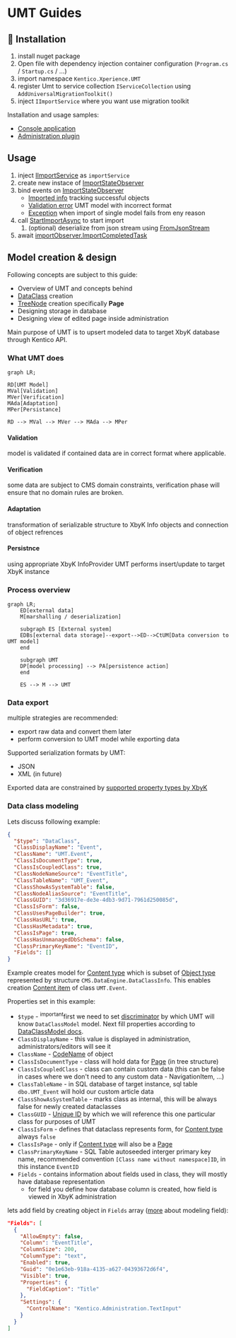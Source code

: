 # UMT Guides

## 🚀 Installation

1. install nuget package
2. Open file with dependency injection container configuration (`Program.cs` / `Startup.cs` / ...)
3. import namespace `Kentico.Xperience.UMT`
4. register Umt to service collection `IServiceCollection` using `AddUniversalMigrationToolkit()`
5. inject `IImportService` where you want use migration toolkit

Installation and usage samples:

- [Console application](../Examples/Kentico.Xperience.UMT.Example.Console/)
- [Administration plugin](../Examples/Kentico.Xperience.UMT.Example.AdminApp/)

## Usage

1. inject [IImportService](Class/IImportService.md) as `importService`
2. create new instace of [ImportStateObserver](Class/ImportStateObserver.md)
3. bind events on [ImportStateObserver](Class/ImportStateObserver.md)
   - [Imported info](Class/ImportStateObserver.md#importedinfo) tracking successful objects
   - [Validation error](Class/ImportStateObserver.md#validationerror) UMT model with incorrect format
   - [Exception](Class/ImportStateObserver.md#exception) when import of single model fails from eny reason
4. call [StartImportAsync](Class/IImportService.md#startimportasync) to start import
   1. (optional) deserialize from json stream using [FromJsonStream](Class/IImportService.md#fromjsonstream)
5. await [importObserver.ImportCompletedTask](Class/ImportStateObserver.md#importcompletedtask)

## Model creation & design

Following concepts are subject to this guide:

- Overview of UMT and concepts behind
- [DataClass](./Model/DataClassModel.md) creation
- [TreeNode](./Model/ContentItemModel.md) creation specifically **Page**
- Designing storage in database
- Designing view of edited page inside administration

Main purpose of UMT is to upsert modeled data to target XbyK database through Kentico API.

### What UMT does

```mermaid
graph LR;

RD[UMT Model]
MVal[Validation]
MVer[Verification]
MAda[Adaptation]
MPer[Persistance]

RD --> MVal --> MVer --> MAda --> MPer

```

#### Validation

model is validated if contained data are in correct format where applicable.

#### Verification

some data are subject to CMS domain constraints, verification phase will ensure that no domain rules are broken.

#### Adaptation

transformation of serializable structure to XbyK Info objects and connection of object refrences

#### Persistnce

using appropriate XbyK InfoProvider UMT performs insert/update to target XbyK instance

### Process overview

```mermaid
graph LR;
    ED[external data]
    M[marshalling / deserialization]

    subgraph ES [External system]
    EDBs[external data storage]--export-->ED-->CtUM[Data conversion to UMT model]
    end

    subgraph UMT
    DP[model processing] --> PA[persistence action]
    end

    ES --> M --> UMT
```

### Data export

multiple strategies are recommended:

- export raw data and convert them later
- perform conversion to UMT model while exporting data

Supported serialization formats by UMT:

- JSON
- XML (in future)

Exported data are constrained by [supported property types by XbyK](./Enums/ColumnType.md)

### Data class modeling

Lets discuss following example:

```json
{
  "$type": "DataClass",
  "ClassDisplayName": "Event",
  "ClassName": "UMT.Event",
  "ClassIsDocumentType": true,
  "ClassIsCoupledClass": true,
  "ClassNodeNameSource": "EventTitle",
  "ClassTableName": "UMT_Event",
  "ClassShowAsSystemTable": false,
  "ClassNodeAliasSource": "EventTitle",
  "ClassGUID": "3d36917e-de3e-4db3-9d71-7961d250085d",
  "ClassIsForm": false,
  "ClassUsesPageBuilder": true,
  "ClassHasURL": true,
  "ClassHasMetadata": true,
  "ClassIsPage": true,
  "ClassHasUnmanagedDbSchema": false,
  "ClassPrimaryKeyName": "EventID",
  "Fields": []
}
```

Example creates model for [Content type](https://docs.xperience.io/xp/developers-and-admins/development/content-types) which is subset of [Object type](https://docs.xperience.io/xp/developers-and-admins/customization/object-types) represented by structure `CMS.DataEngine.DataClassInfo`.
This enables creation [Content item](./References.md#content_item) of class `UMT.Event`.

Properties set in this example:

- `$type` - <sup>important</sup>first we need to set [discriminator](./UmtModel.md#discriminator) by which UMT will know `DataClassModel` model. Next fill properties according to [DataClassModel docs](./Model/DataClassModel.md).
- `ClassDisplayName` - this value is displayed in administration, administrators/editors will see it
- `ClassName` - [CodeName](./References.md#code_name) of object
- `ClassIsDocumentType` - class will hold data for [Page](./References.md#page) (in tree structure)
- `ClassIsCoupledClass` - class can contain custom data (this can be false in cases where we don't need to any custom data - NavigationItem, ...)
- `ClassTableName` - in SQL database of target instance, sql table `dbo.UMT_Event` will hold our custom article data
- `ClassShowAsSystemTable` - marks class as internal, this will be always false for newly created dataclasses
- `ClassGUID` - [Unique ID](./UmtModel.md#uniqueid) by which we will reference this one particular class for purposes of UMT
- `ClassIsForm` - defines that dataclass represents form, for [Content type](https://docs.xperience.io/xp/developers-and-admins/development/content-types) always `false`
- `ClassIsPage` - only if [Content type](https://docs.xperience.io/xp/developers-and-admins/development/content-types) will also be a [Page](./References.md#page)
- `ClassPrimaryKeyName` - SQL Table autoseeded interger primary key name, recommended convention `[Class name without namespace]ID`, in this instance `EventID`
- `Fields` - contains information about fields used in class, they will mostly have database representation
  - for field you define how database column is created, how field is viewed in XbyK administration

lets add field by creating object in `Fields` array ([more](./Model/DataClassModel.md#formfield) about modeling field):

```json
"Fields": [
  {
    "AllowEmpty": false,
    "Column": "EventTitle",
    "ColumnSize": 200,
    "ColumnType": "text",
    "Enabled": true,
    "Guid": "0e1e63eb-918a-4135-a627-04393672d6f4",
    "Visible": true,
    "Properties": {
      "FieldCaption": "Title"
    },
    "Settings": {
      "ControlName": "Kentico.Administration.TextInput"
    }
  }
]

```
